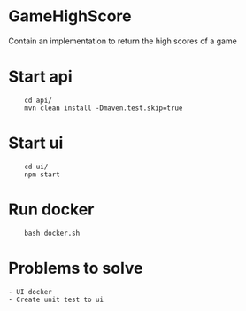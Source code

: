 # GameHighScore

Contain an implementation to return the high scores of a game

# Start api

```shell
    cd api/
    mvn clean install -Dmaven.test.skip=true
```

# Start ui

```shell
    cd ui/
    npm start
```

# Run docker

```shell
    bash docker.sh
```

# Problems to solve

    - UI docker
    - Create unit test to ui
